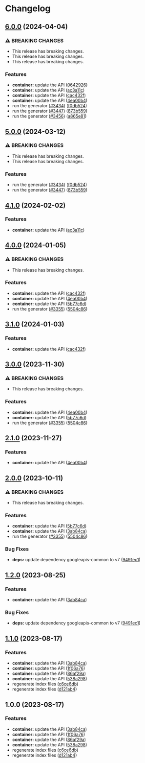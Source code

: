 # Changelog

## [6.0.0](https://github.com/googleapis/google-api-nodejs-client/compare/container-v5.0.0...container-v6.0.0) (2024-04-04)


### ⚠ BREAKING CHANGES

* This release has breaking changes.
* This release has breaking changes.
* This release has breaking changes.

### Features

* **container:** update the API ([0642926](https://github.com/googleapis/google-api-nodejs-client/commit/06429263aef3429e7e842f1c5242ed141414e82b))
* **container:** update the API ([ac3a11c](https://github.com/googleapis/google-api-nodejs-client/commit/ac3a11cc7e16ef8cb560f0407640567543723660))
* **container:** update the API ([cac432f](https://github.com/googleapis/google-api-nodejs-client/commit/cac432f882b47acbeaeabd02a18c15d34160a589))
* **container:** update the API ([4ea00b4](https://github.com/googleapis/google-api-nodejs-client/commit/4ea00b44b1e14693253d207e902c6ca38ba447a8))
* run the generator ([#3434](https://github.com/googleapis/google-api-nodejs-client/issues/3434)) ([f0db524](https://github.com/googleapis/google-api-nodejs-client/commit/f0db524bb26f05cea3dec4c0ed66b496399e3857))
* run the generator ([#3447](https://github.com/googleapis/google-api-nodejs-client/issues/3447)) ([873b559](https://github.com/googleapis/google-api-nodejs-client/commit/873b55950bcf04db37f08e8a62caa6e4a9b9c487))
* run the generator ([#3456](https://github.com/googleapis/google-api-nodejs-client/issues/3456)) ([a865e81](https://github.com/googleapis/google-api-nodejs-client/commit/a865e81539b315d3b321650663ba0b2555b1e5a1))

## [5.0.0](https://github.com/googleapis/google-api-nodejs-client/compare/container-v4.1.0...container-v5.0.0) (2024-03-12)


### ⚠ BREAKING CHANGES

* This release has breaking changes.
* This release has breaking changes.

### Features

* run the generator ([#3434](https://github.com/googleapis/google-api-nodejs-client/issues/3434)) ([f0db524](https://github.com/googleapis/google-api-nodejs-client/commit/f0db524bb26f05cea3dec4c0ed66b496399e3857))
* run the generator ([#3447](https://github.com/googleapis/google-api-nodejs-client/issues/3447)) ([873b559](https://github.com/googleapis/google-api-nodejs-client/commit/873b55950bcf04db37f08e8a62caa6e4a9b9c487))

## [4.1.0](https://github.com/googleapis/google-api-nodejs-client/compare/container-v4.0.0...container-v4.1.0) (2024-02-02)


### Features

* **container:** update the API ([ac3a11c](https://github.com/googleapis/google-api-nodejs-client/commit/ac3a11cc7e16ef8cb560f0407640567543723660))

## [4.0.0](https://github.com/googleapis/google-api-nodejs-client/compare/container-v3.1.0...container-v4.0.0) (2024-01-05)


### ⚠ BREAKING CHANGES

* This release has breaking changes.

### Features

* **container:** update the API ([cac432f](https://github.com/googleapis/google-api-nodejs-client/commit/cac432f882b47acbeaeabd02a18c15d34160a589))
* **container:** update the API ([4ea00b4](https://github.com/googleapis/google-api-nodejs-client/commit/4ea00b44b1e14693253d207e902c6ca38ba447a8))
* **container:** update the API ([5b77c6d](https://github.com/googleapis/google-api-nodejs-client/commit/5b77c6d2812b9def480ee8fab45c6ec8ff932f48))
* run the generator ([#3355](https://github.com/googleapis/google-api-nodejs-client/issues/3355)) ([5504c86](https://github.com/googleapis/google-api-nodejs-client/commit/5504c86fd61740886047320e2ed70f02a164acd7))

## [3.1.0](https://github.com/googleapis/google-api-nodejs-client/compare/container-v3.0.0...container-v3.1.0) (2024-01-03)


### Features

* **container:** update the API ([cac432f](https://github.com/googleapis/google-api-nodejs-client/commit/cac432f882b47acbeaeabd02a18c15d34160a589))

## [3.0.0](https://github.com/googleapis/google-api-nodejs-client/compare/container-v2.1.0...container-v3.0.0) (2023-11-30)


### ⚠ BREAKING CHANGES

* This release has breaking changes.

### Features

* **container:** update the API ([4ea00b4](https://github.com/googleapis/google-api-nodejs-client/commit/4ea00b44b1e14693253d207e902c6ca38ba447a8))
* **container:** update the API ([5b77c6d](https://github.com/googleapis/google-api-nodejs-client/commit/5b77c6d2812b9def480ee8fab45c6ec8ff932f48))
* run the generator ([#3355](https://github.com/googleapis/google-api-nodejs-client/issues/3355)) ([5504c86](https://github.com/googleapis/google-api-nodejs-client/commit/5504c86fd61740886047320e2ed70f02a164acd7))

## [2.1.0](https://github.com/googleapis/google-api-nodejs-client/compare/container-v2.0.0...container-v2.1.0) (2023-11-27)


### Features

* **container:** update the API ([4ea00b4](https://github.com/googleapis/google-api-nodejs-client/commit/4ea00b44b1e14693253d207e902c6ca38ba447a8))

## [2.0.0](https://github.com/googleapis/google-api-nodejs-client/compare/container-v1.2.0...container-v2.0.0) (2023-10-11)


### ⚠ BREAKING CHANGES

* This release has breaking changes.

### Features

* **container:** update the API ([5b77c6d](https://github.com/googleapis/google-api-nodejs-client/commit/5b77c6d2812b9def480ee8fab45c6ec8ff932f48))
* **container:** update the API ([3ab84ca](https://github.com/googleapis/google-api-nodejs-client/commit/3ab84caea95c0501f4f95d265c86408bc7a9405a))
* run the generator ([#3355](https://github.com/googleapis/google-api-nodejs-client/issues/3355)) ([5504c86](https://github.com/googleapis/google-api-nodejs-client/commit/5504c86fd61740886047320e2ed70f02a164acd7))


### Bug Fixes

* **deps:** update dependency googleapis-common to v7 ([9491ec1](https://github.com/googleapis/google-api-nodejs-client/commit/9491ec1cdc3c413e7d73edcfcd59cf5c28a7c855))

## [1.2.0](https://github.com/googleapis/google-api-nodejs-client/compare/container-v1.1.0...container-v1.2.0) (2023-08-25)


### Features

* **container:** update the API ([3ab84ca](https://github.com/googleapis/google-api-nodejs-client/commit/3ab84caea95c0501f4f95d265c86408bc7a9405a))


### Bug Fixes

* **deps:** update dependency googleapis-common to v7 ([9491ec1](https://github.com/googleapis/google-api-nodejs-client/commit/9491ec1cdc3c413e7d73edcfcd59cf5c28a7c855))

## [1.1.0](https://github.com/googleapis/google-api-nodejs-client/compare/container-v1.0.0...container-v1.1.0) (2023-08-17)


### Features

* **container:** update the API ([3ab84ca](https://github.com/googleapis/google-api-nodejs-client/commit/3ab84caea95c0501f4f95d265c86408bc7a9405a))
* **container:** update the API ([1f06a76](https://github.com/googleapis/google-api-nodejs-client/commit/1f06a76ec833cd6fbef8493b8da53e69fc2c66b9))
* **container:** update the API ([86af29a](https://github.com/googleapis/google-api-nodejs-client/commit/86af29a1c2a95f32009bb6f24e6921359e8474b2))
* **container:** update the API ([538a298](https://github.com/googleapis/google-api-nodejs-client/commit/538a298aa230964555b8e3bcfcb6467709af8cac))
* regenerate index files ([c6ce6db](https://github.com/googleapis/google-api-nodejs-client/commit/c6ce6db24417be7ec0d5cb572288042973a390e0))
* regenerate index files ([d121ab4](https://github.com/googleapis/google-api-nodejs-client/commit/d121ab4cb630dd1c77a228166da2788bd2bd1175))

## 1.0.0 (2023-08-17)


### Features

* **container:** update the API ([3ab84ca](https://github.com/googleapis/google-api-nodejs-client/commit/3ab84caea95c0501f4f95d265c86408bc7a9405a))
* **container:** update the API ([1f06a76](https://github.com/googleapis/google-api-nodejs-client/commit/1f06a76ec833cd6fbef8493b8da53e69fc2c66b9))
* **container:** update the API ([86af29a](https://github.com/googleapis/google-api-nodejs-client/commit/86af29a1c2a95f32009bb6f24e6921359e8474b2))
* **container:** update the API ([538a298](https://github.com/googleapis/google-api-nodejs-client/commit/538a298aa230964555b8e3bcfcb6467709af8cac))
* regenerate index files ([c6ce6db](https://github.com/googleapis/google-api-nodejs-client/commit/c6ce6db24417be7ec0d5cb572288042973a390e0))
* regenerate index files ([d121ab4](https://github.com/googleapis/google-api-nodejs-client/commit/d121ab4cb630dd1c77a228166da2788bd2bd1175))
